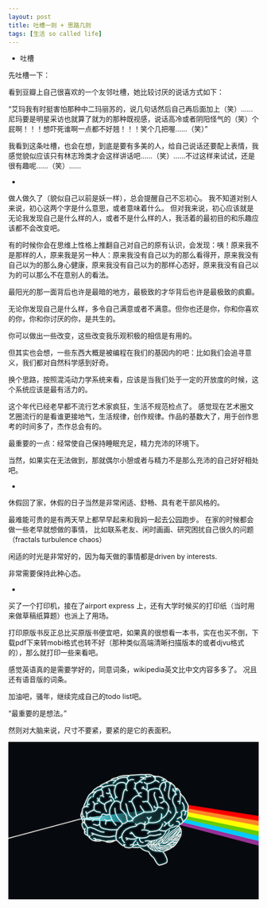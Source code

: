 ```yaml
---
layout: post
title: 吐槽一则 + 思路几则
tags: [生活 so called life]
---
```



- 吐槽

先吐槽一下：

看到豆瓣上自己很喜欢的一个友邻吐槽，她比较讨厌的说话方式如下：

“艾玛我有时挺害怕那种中二玛丽苏的，说几句话然后自己再后面加上（笑）……尼玛要是明星采访也就算了就为的那种既视感，说话高冷或者阴阳怪气的（笑）个屁啊！！！想吓死谁啊一点都不好翘！！！笑个几把喔……（笑）”

我看到这条吐槽，也会在想，到底是要有多美的人，给自己说话还要配上表情，我感觉貌似应该只有林志玲类才会这样讲话吧……（笑）……不过这样来试试，还是很有趣呢……（笑）……

-

做人做久了（貌似自己以前是妖一样），总会提醒自己不忘初心。
我不知道对别人来说，初心这两个字是什么意思，或者意味着什么。
但对我来说，初心应该就是无论我发现自己是什么样的人，或者不是什么样的人，我活着的最初目的和乐趣应该都不会改变吧。

有的时候你会在思维上性格上推翻自己对自己的原有认识，会发现：咦！原来我不是那样的人，原来我是另一种人：原来我没有自己以为的那么看得开，原来我没有自己以为的那么身心健康，原来我没有自己以为的那样心态好，原来我没有自己以为的可以那么不在意别人的看法。

最阳光的那一面背后也许是最暗的地方，最极致的才华背后也许是最极致的疯癫。

无论你发现自己是什么样，多令自己满意或者不满意。但你也还是你，你和你喜欢的你，你和你讨厌的你，是共生的。

你可以做出一些改变，这些改变我乐观积极的相信是有用的。

但其实也会想，一些东西大概是被编程在我们的基因内的吧：比如我们会追寻意义，我们都对自然科学感到好奇。

换个思路，按照混沌动力学系统来看，应该是当我们处于一定的开放度的时候，这个系统应该是最有活力的。

这个年代已经老早都不流行艺术家疯狂，生活不规范检点了。
感觉现在艺术圈文艺圈流行的是看谁更接地气，生活规律，创作规律。作品的基数大了，用于创作思考的时间多了，杰作总会有的。

最重要的一点：经常使自己保持睡眠充足，精力充沛的环境下。

当然，如果实在无法做到，那就偶尔小憩或者与精力不是那么充沛的自己好好相处吧。

-

休假回了家，休假的日子当然是非常闲适、舒畅、具有老干部风格的。

最难能可贵的是有两天早上都早早起来和我妈一起去公园跑步。
在家的时候都会做一些老早就想做的事情，
比如联系老友、闲时画画、研究困扰自己很久的问题（fractals turbulence chaos）

闲适的时光是非常好的，因为每天做的事情都是driven by interests.

非常需要保持此种心态。

-
买了一个打印机，接在了airport express 上，还有大学时候买的打印纸（当时用来做草稿纸算题）也派上了用场。

打印原版书反正总比买原版书便宜吧，如果真的很想看一本书，实在也买不倒，下载pdf下来转mobi格式也转不好（那种类似高端清晰扫描版本的或者djvu格式的），那么就打印一些来看吧。

感觉英语真的是需要学好的，同意词条，wikipedia英文比中文内容多多了。
况且还有语音版的词条。

加油吧，骚年，继续完成自己的todo list吧。

“最重要的是想法。”

然则对大脑来说，尺寸不要紧，要紧的是它的表面积。

![](../assets/figures/brain_rainbow.png)

